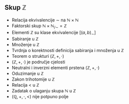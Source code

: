 ## Skup $\mathbb Z$

- Relacija ekvivalencije $\sim$ na $\mathbb N \times \mathbb N$
- Faktorski skup $\mathbb N \times \mathbb N_{/ \sim} = \mathbb Z$
- Elementi $\mathbb Z$ su klase ekvivalencije $[(a, b)_{\sim}]$
- Sabiranje u $\mathbb Z$
- Množenje u $\mathbb Z$
- Tvrdnja o korektnosti definicija sabiranja i množenja u $\mathbb Z$
- Teorem o strukturi $(\mathbb Z, +, \cdot)$
-  $(\mathbb Z, +, \cdot)$ je područje cjelosti
-  Neutralni i inverzni elementi prstena  $(\mathbb Z, +, \cdot)$
-  Oduzimanje u $\mathbb Z$
-  Zakon trihotomije u $\mathbb Z$
-  Relacija $<$ u $\mathbb Z$
-  Zadatak o ulaganju skupa $\mathbb N$ u $\mathbb Z$
- $(\mathbb Q, +, \cdot, <)$ nije potpuno polje